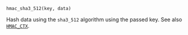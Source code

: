 ```
hmac_sha3_512(key, data)
```

Hash data using the `sha3_512` algorithm using the passed key. See also [`HMAC_CTX`](@ref).
